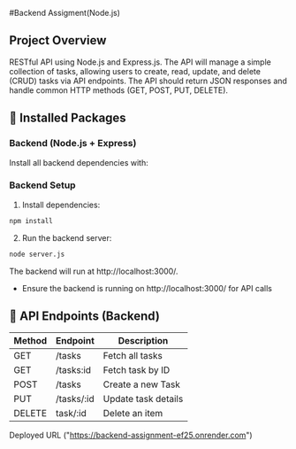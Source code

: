 #Backend Assigment(Node.js)

## Project Overview
RESTful API using Node.js and Express.js. The API will manage a simple collection of tasks, allowing users to create, read, update, and delete (CRUD) tasks via API endpoints. The API should return JSON responses and handle common HTTP methods (GET, POST, PUT, DELETE).
## 📌 Installed Packages

### Backend (Node.js + Express)

Install all backend dependencies with:
### Backend Setup


1. Install dependencies:
```sh
npm install
```


2. Run the backend server:
```sh
node server.js
```

The backend will run at http://localhost:3000/.

- Ensure the backend is running on http://localhost:3000/ for API calls

## 📌 API Endpoints (Backend)

| Method | Endpoint | Description |
|--------|----------|-------------|
| GET | /tasks | Fetch all tasks |
| GET | /tasks:id | Fetch task by ID |
| POST | /tasks | Create a new Task |
| PUT | /tasks/:id | Update task details |
| DELETE | task/:id | Delete an item |



Deployed URL ("https://backend-assignment-ef25.onrender.com")
